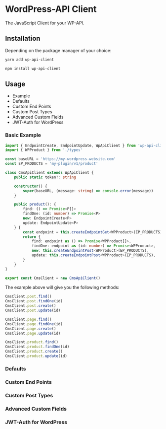 # WordPress-API Client

The JavaScript Client for your WP-API.

## Installation

Depending on the package manager of your choice:

```bash
yarn add wp-api-client
```

```bash
npm install wp-api-client
```

## Usage

- Example
- Defaults
- Custom End Points
- Custom Post Types
- Advanced Custom Fields
- JWT-Auth for WordPress

### Basic Example

```typescript
import { EndpointCreate, EndpointUpdate, WpApiClient } from 'wp-api-client'
import { WPProduct } from './types'

const baseURL = 'https://my-wordpress-website.com'
const EP_PRODUCTS = 'my-plugin/v1/product'

class CmsApiClient extends WpApiClient {
    public static token?: string

    constructor() {
        super(baseURL, (message: string) => console.error(message))
    }

    public product(): {
        find: () => Promise<P[]>
        findOne: (id: number) => Promise<P>
        new: EndpointCreate<P>
        update: EndpointUpdate<P>
    } {
        const endpoint = this.createEndpointGet<WPProduct>(EP_PRODUCTS)
        return {
            find: endpoint as () => Promise<WPProduct[]>,
            findOne: endpoint as (id: number) => Promise<WPProduct>,
            new: this.createEndpointPost<WPProduct>(EP_PRODUCTS),
            update: this.createEndpointPost<WPProduct>(EP_PRODUCTS),
        }
    }
}

export const CmsClient = new CmsApiClient()
```

The example above will give you the following methods:

```typescript
CmsClient.post.find()
CmsClient.post.findOne(id)
CmsClient.post.create()
CmsClient.post.update(id)

CmsClient.page.find()
CmsClient.page.findOne(id)
CmsClient.page.create()
CmsClient.page.update(id)

CmsClient.product.find()
CmsClient.product.findOne(id)
CmsClient.product.create()
CmsClient.product.update(id)
```

### Defaults

### Custom End Points

### Custom Post Types

### Advanced Custom Fields

### JWT-Auth for WordPress
